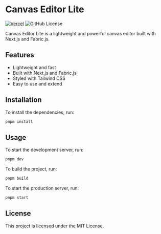 # Canvas Editor Lite

[![Vercel](https://github.com/Razz21/canvas-editor-lite/actions/workflows/deployment.yml/badge.svg)](https://github.com/Razz21/canvas-editor-lite/actions/workflows/deployment.yml)
![GitHub License](https://img.shields.io/github/license/Razz21/canvas-editor-lite)

Canvas Editor Lite is a lightweight and powerful canvas editor built with Next.js and Fabric.js.

## Features

- Lightweight and fast
- Built with Next.js and Fabric.js
- Styled with Tailwind CSS
- Easy to use and extend

## Installation

To install the dependencies, run:

```sh
pnpm install
```

## Usage

To start the development server, run:

```sh
pnpm dev
```

To build the project, run:

```sh
pnpm build
```

To start the production server, run:

```sh
pnpm start
```

## License

This project is licensed under the MIT License.
